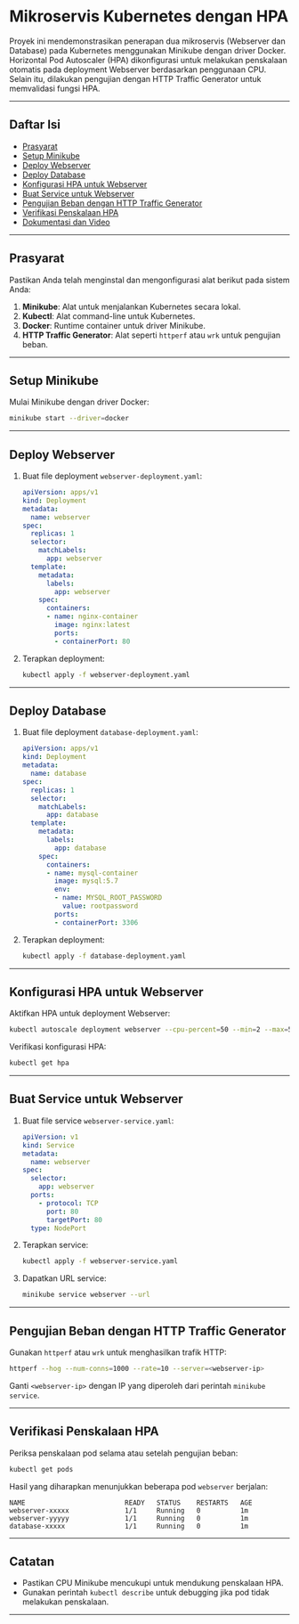 # Mikroservis Kubernetes dengan HPA

Proyek ini mendemonstrasikan penerapan dua mikroservis (Webserver dan Database) pada Kubernetes menggunakan Minikube dengan driver Docker. Horizontal Pod Autoscaler (HPA) dikonfigurasi untuk melakukan penskalaan otomatis pada deployment Webserver berdasarkan penggunaan CPU. Selain itu, dilakukan pengujian dengan HTTP Traffic Generator untuk memvalidasi fungsi HPA.

---

## Daftar Isi
- [Prasyarat](#prasyarat)
- [Setup Minikube](#setup-minikube)
- [Deploy Webserver](#deploy-webserver)
- [Deploy Database](#deploy-database)
- [Konfigurasi HPA untuk Webserver](#konfigurasi-hpa-untuk-webserver)
- [Buat Service untuk Webserver](#buat-service-untuk-webserver)
- [Pengujian Beban dengan HTTP Traffic Generator](#pengujian-beban-dengan-http-traffic-generator)
- [Verifikasi Penskalaan HPA](#verifikasi-penskalaan-hpa)
- [Dokumentasi dan Video](#dokumentasi-dan-video)

---

## Prasyarat

Pastikan Anda telah menginstal dan mengonfigurasi alat berikut pada sistem Anda:
1. **Minikube**: Alat untuk menjalankan Kubernetes secara lokal.
2. **Kubectl**: Alat command-line untuk Kubernetes.
3. **Docker**: Runtime container untuk driver Minikube.
4. **HTTP Traffic Generator**: Alat seperti `httperf` atau `wrk` untuk pengujian beban.

---

## Setup Minikube

Mulai Minikube dengan driver Docker:

```bash
minikube start --driver=docker
```

---

## Deploy Webserver

1. Buat file deployment `webserver-deployment.yaml`:

    ```yaml
    apiVersion: apps/v1
    kind: Deployment
    metadata:
      name: webserver
    spec:
      replicas: 1
      selector:
        matchLabels:
          app: webserver
      template:
        metadata:
          labels:
            app: webserver
        spec:
          containers:
          - name: nginx-container
            image: nginx:latest
            ports:
            - containerPort: 80
    ```

2. Terapkan deployment:

    ```bash
    kubectl apply -f webserver-deployment.yaml
    ```

---

## Deploy Database

1. Buat file deployment `database-deployment.yaml`:

    ```yaml
    apiVersion: apps/v1
    kind: Deployment
    metadata:
      name: database
    spec:
      replicas: 1
      selector:
        matchLabels:
          app: database
      template:
        metadata:
          labels:
            app: database
        spec:
          containers:
          - name: mysql-container
            image: mysql:5.7
            env:
            - name: MYSQL_ROOT_PASSWORD
              value: rootpassword
            ports:
            - containerPort: 3306
    ```

2. Terapkan deployment:

    ```bash
    kubectl apply -f database-deployment.yaml
    ```

---

## Konfigurasi HPA untuk Webserver

Aktifkan HPA untuk deployment Webserver:

```bash
kubectl autoscale deployment webserver --cpu-percent=50 --min=2 --max=5
```

Verifikasi konfigurasi HPA:

```bash
kubectl get hpa
```

---

## Buat Service untuk Webserver

1. Buat file service `webserver-service.yaml`:

    ```yaml
    apiVersion: v1
    kind: Service
    metadata:
      name: webserver
    spec:
      selector:
        app: webserver
      ports:
        - protocol: TCP
          port: 80
          targetPort: 80
      type: NodePort
    ```

2. Terapkan service:

    ```bash
    kubectl apply -f webserver-service.yaml
    ```

3. Dapatkan URL service:

    ```bash
    minikube service webserver --url
    ```

---

## Pengujian Beban dengan HTTP Traffic Generator

Gunakan `httperf` atau `wrk` untuk menghasilkan trafik HTTP:

```bash
httperf --hog --num-conns=1000 --rate=10 --server=<webserver-ip>
```

Ganti `<webserver-ip>` dengan IP yang diperoleh dari perintah `minikube service`.

---

## Verifikasi Penskalaan HPA

Periksa penskalaan pod selama atau setelah pengujian beban:

```bash
kubectl get pods
```

Hasil yang diharapkan menunjukkan beberapa pod `webserver` berjalan:

```
NAME                         READY   STATUS    RESTARTS   AGE
webserver-xxxxx              1/1     Running   0          1m
webserver-yyyyy              1/1     Running   0          1m
database-xxxxx               1/1     Running   0          1m
```

---


## Catatan

- Pastikan CPU Minikube mencukupi untuk mendukung penskalaan HPA.
- Gunakan perintah `kubectl describe` untuk debugging jika pod tidak melakukan penskalaan.

---
